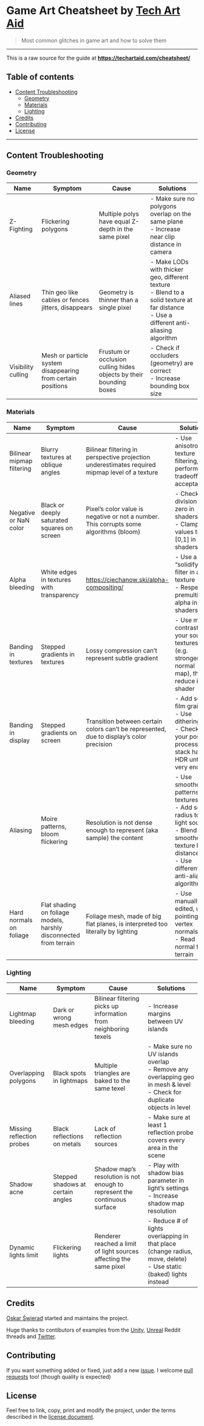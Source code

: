 # Game Art Cheatsheet by [Tech Art Aid](https://techartaid.com)

> Most common glitches in game art and how to solve them

---

This is a raw source for the guide at **https://techartaid.com/cheatsheet/**

## Table of contents

- [Content Troubleshooting](#content-troubleshooting)
  * [Geometry](#geometry)
  * [Materials](#materials)
  * [Lighting](#lighting)
- [Credits](#credits)
- [Contributing](#contributing)
- [License](#license)

---

## Content Troubleshooting

### Geometry

| Name | Symptom | Cause | Solutions |
| - | - | - | - |
| Z-Fighting | Flickering polygons | Multiple polys have equal Z-depth in the same pixel | - Make sure no polygons overlap on the same plane<br>- Increase near clip distance in camera |
| Aliased lines | Thin geo like cables or fences jitters, disappears | Geometry is thinner than a single pixel | - Make LODs with thicker geo, different texture<br>- Blend to a solid texture at far distance<br>- Use a different anti-aliasing algorithm |
| Visibility culling | Mesh or particle system disappearing from certain positions | Frustum or occlusion culling hides objects by their bounding boxes | - Check if occluders (geometry) are correct<br>- Increase bounding box size |

### Materials

| Name | Symptom | Cause | Solutions |
| - | - | - | - |
| Bilinear mipmap filtering | Blurry textures at oblique angles | Bilinear filtering in perspective projection underestimates required mipmap level of a texture | - Use anisotropic texture filtering, if performance tradeoff is acceptable |
| Negative or NaN color | Black or deeply saturated squares on screen | Pixel’s color value is negative or not a number. This corrupts some algorithms (bloom) | - Check for division-by-zero in shaders<br>- Clamp values to [0,1] in shaders |
| Alpha bleeding | White edges in textures with transparency | https://ciechanow.ski/alpha-compositing/ | - Use a “solidify” filter in a texture<br>- Respect premultiplied alpha in shaders |
| Banding in textures | Stepped gradients in textures | Lossy compression can’t represent subtle gradient | - Use more contrast in your source textures (e.g. stronger normal map), then reduce it in shader |
| Banding in display | Stepped gradients on screen | Transition between certain colors can’t be represented, due to display’s color precision | - Add some film grain<br>- Use dithering<br>- Check if your post-process stack has HDR until very end |
| Aliasing | Moire patterns, bloom flickering | Resolution is not dense enough to represent (aka sample) the content | - Use smoother patterns in textures<br>- Add soft radius to light sources<br>- Blend to smoother texture by distance<br>- Use different anti-aliasing algorithm |
| Hard normals on foliage | Flat shading on foliage models, harshly disconnected from terrain | Foliage mesh, made of big flat planes, is interpreted too literally by lighting | - Use manually edited, up-pointing vertex normals<br>- Read normal from terrain |

### Lighting

| Name | Symptom | Cause | Solutions |
| - | - | - | - |
| Lightmap bleeding | Dark or wrong mesh edges | Bilinear filtering picks up information from neighboring texels | - Increase margins between UV islands |
| Overlapping polygons | Black spots in lightmaps | Multiple triangles are baked to the same texel | - Make sure no UV islands overlap<br>- Remove any overlapping geo in mesh & level<br>- Check for duplicate objects in level |
| Missing reflection probes | Black reflections on metals | Lack of reflection sources | - Make sure at least 1 reflection probe covers every area in the scene |
| Shadow acne | Stepped shadows at certain angles | Shadow map’s resolution is not enough to represent the continuous surface | - Play with shadow bias parameter in light’s settings<br>- Increase shadow map resolution |
| Dynamic lights limit | Flickering lights | Renderer reached a limit of light sources affecting the same pixel | - Reduce # of lights overlapping in that place (change radius, move, delete)<br>- Use static (baked) lights instead |

## Credits

[Oskar Świerad](http://oskarswierad.com) started and maintains the project.

Huge thanks to contibutors of examples from the [Unity](https://www.reddit.com/r/Unity3D/comments/mlp0od/working_on_a_cheatsheet_for_content_issues_what/), [Unreal](https://www.reddit.com/r/unrealengine/comments/mlp19p/working_on_a_cheatsheet_for_game_art_issues_what/) Reddit threads and [Twitter](https://twitter.com/TechArtAid/status/1379574278975332353).

## Contributing

If you want something added or fixed, just add a new [issue](https://github.com/OskarSwierad/game-art-cheatsheet/issues).
I welcome [pull requests](https://github.com/OskarSwierad/game-art-cheatsheet/pulls) too! (though quality is expected)

## License

Feel free to link, copy, print and modify the project, under the terms described in the [license document](https://github.com/OskarSwierad/game-art-cheatsheet/blob/main/LICENSE).
